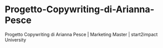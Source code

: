 # Progetto-Copywriting-di-Arianna-Pesce
Progetto Copywriting di Arianna Pesce | Marketing Master | start2impact University
